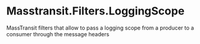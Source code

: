 # Masstransit.Filters.LoggingScope
MassTransit filters that allow to pass a logging scope from a producer to a consumer through the message headers
